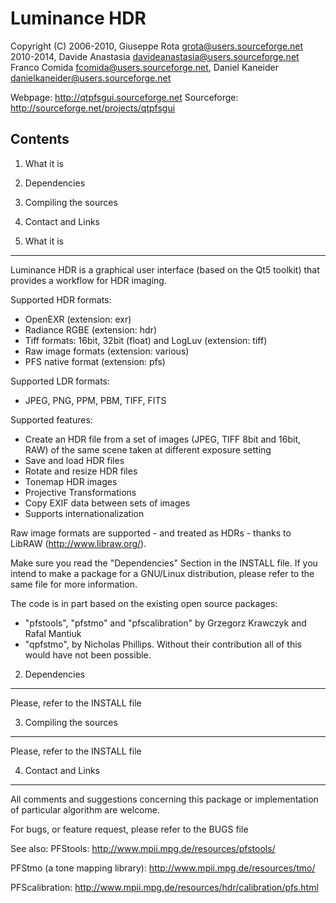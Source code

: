 # Luminance HDR

Copyright (C)  	2006-2010, Giuseppe Rota <grota@users.sourceforge.net>
				2010-2014, Davide Anastasia <davideanastasia@users.sourceforge.net>
							Franco Comida <fcomida@users.sourceforge.net>, Daniel Kaneider <danielkaneider@users.sourceforge.net>

Webpage:       http://qtpfsgui.sourceforge.net
Sourceforge:   http://sourceforge.net/projects/qtpfsgui

Contents
---------
1. What it is
2. Dependencies
3. Compiling the sources
4. Contact and Links

1. What it is
---------------------------------------------------------------------
Luminance HDR is a graphical user interface (based on the Qt5 toolkit) that provides a
workflow for HDR imaging.

Supported HDR formats:
* OpenEXR (extension: exr)
* Radiance RGBE (extension: hdr)
* Tiff formats: 16bit, 32bit (float) and LogLuv (extension: tiff)
* Raw image formats (extension: various)
* PFS native format (extension: pfs)

Supported LDR formats:
* JPEG, PNG, PPM, PBM, TIFF, FITS

Supported features:
* Create an HDR file from a set of images (JPEG, TIFF 8bit and 16bit, RAW)
of the same scene taken at different exposure setting
* Save and load HDR files
* Rotate and resize HDR files
* Tonemap HDR images
* Projective Transformations
* Copy EXIF data between sets of images
* Supports internationalization

Raw image formats are supported - and treated as HDRs - thanks to LibRAW
(http://www.libraw.org/).

Make sure you read the "Dependencies" Section in the INSTALL file. If you intend to make a
package for a GNU/Linux distribution, please refer to the same file for more information.

The code is in part based on the existing open source packages:
- "pfstools", "pfstmo" and "pfscalibration" by Grzegorz Krawczyk and Rafal Mantiuk
- "qpfstmo", by Nicholas Phillips.
Without their contribution all of this would have not been possible.


2. Dependencies
-------------------------------------------------------------------
Please, refer to the INSTALL file

3. Compiling the sources
-------------------------------------------------------------------
Please, refer to the INSTALL file

4. Contact and Links
-------------------------------------------------------------------
All comments and suggestions concerning this package or implementation
of particular algorithm are welcome.

For bugs, or feature request, please refer to the BUGS file

See also:
PFStools:
http://www.mpii.mpg.de/resources/pfstools/

PFStmo (a tone mapping library):
http://www.mpii.mpg.de/resources/tmo/

PFScalibration:
http://www.mpii.mpg.de/resources/hdr/calibration/pfs.html
